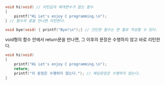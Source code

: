 ```c
void hi(void) // 리턴값과 매개변수가 없는 함수
{
	pirntf("Hi Let's enjoy C programming.\n");
} // 함수의 끝을 만나면 리턴한다.

void bye(void) { printf("Bye!\n");} // 간단한 함수는 한 줄로 작성할 수 있다.
```

void형의 함수 안에서 return문을 만나면, 그 이후의 문장은 수행하지 않고 바로 리턴한다.
```c
void hi(void)
{
	printf("Hi Let's enjoy C programming.\n");
	return;
	printf("이 문장은 수행하지 않는다."); // 해당문장은 수행하지 않는다.
}
```